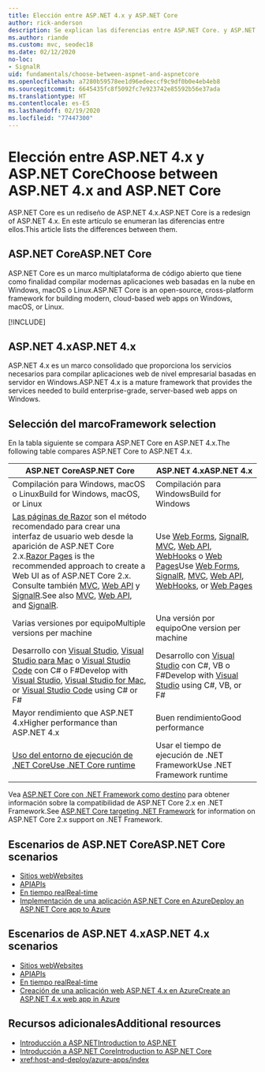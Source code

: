 ```yaml
---
title: Elección entre ASP.NET 4.x y ASP.NET Core
author: rick-anderson
description: Se explican las diferencias entre ASP.NET Core. y ASP.NET 4.x, y cómo elegir entre ellos.
ms.author: riande
ms.custom: mvc, seodec18
ms.date: 02/12/2020
no-loc:
- SignalR
uid: fundamentals/choose-between-aspnet-and-aspnetcore
ms.openlocfilehash: a7280b59578ee1d96edeeccf9c9df0b0e4eb4eb8
ms.sourcegitcommit: 6645435fc8f5092fc7e923742e85592b56e37ada
ms.translationtype: HT
ms.contentlocale: es-ES
ms.lasthandoff: 02/19/2020
ms.locfileid: "77447300"
---
```

# <a name="choose-between-aspnet-4x-and-aspnet-core"></a><span data-ttu-id="4cd15-103">Elección entre ASP.NET 4.x y ASP.NET Core</span><span class="sxs-lookup"><span data-stu-id="4cd15-103">Choose between ASP.NET 4.x and ASP.NET Core</span></span>

<span data-ttu-id="4cd15-104">ASP.NET Core es un rediseño de ASP.NET 4.x.</span><span class="sxs-lookup"><span data-stu-id="4cd15-104">ASP.NET Core is a redesign of ASP.NET 4.x.</span></span> <span data-ttu-id="4cd15-105">En este artículo se enumeran las diferencias entre ellos.</span><span class="sxs-lookup"><span data-stu-id="4cd15-105">This article lists the differences between them.</span></span>

## <a name="aspnet-core"></a><span data-ttu-id="4cd15-106">ASP.NET Core</span><span class="sxs-lookup"><span data-stu-id="4cd15-106">ASP.NET Core</span></span>

<span data-ttu-id="4cd15-107">ASP.NET Core es un marco multiplataforma de código abierto que tiene como finalidad compilar modernas aplicaciones web basadas en la nube en Windows, macOS o Linux.</span><span class="sxs-lookup"><span data-stu-id="4cd15-107">ASP.NET Core is an open-source, cross-platform framework for building modern, cloud-based web apps on Windows, macOS, or Linux.</span></span>

[!INCLUDE[](~/includes/benefits.md)]

## <a name="aspnet-4x"></a><span data-ttu-id="4cd15-108">ASP.NET 4.x</span><span class="sxs-lookup"><span data-stu-id="4cd15-108">ASP.NET 4.x</span></span>

<span data-ttu-id="4cd15-109">ASP.NET 4.x es un marco consolidado que proporciona los servicios necesarios para compilar aplicaciones web de nivel empresarial basadas en servidor en Windows.</span><span class="sxs-lookup"><span data-stu-id="4cd15-109">ASP.NET 4.x is a mature framework that provides the services needed to build enterprise-grade, server-based web apps on Windows.</span></span>

## <a name="framework-selection"></a><span data-ttu-id="4cd15-110">Selección del marco</span><span class="sxs-lookup"><span data-stu-id="4cd15-110">Framework selection</span></span>

<span data-ttu-id="4cd15-111">En la tabla siguiente se compara ASP.NET Core en ASP.NET 4.x.</span><span class="sxs-lookup"><span data-stu-id="4cd15-111">The following table compares ASP.NET Core to ASP.NET 4.x.</span></span>

| <span data-ttu-id="4cd15-112">ASP.NET Core</span><span class="sxs-lookup"><span data-stu-id="4cd15-112">ASP.NET Core</span></span> | <span data-ttu-id="4cd15-113">ASP.NET 4.x</span><span class="sxs-lookup"><span data-stu-id="4cd15-113">ASP.NET 4.x</span></span> |
|---|---|
|<span data-ttu-id="4cd15-114">Compilación para Windows, macOS o Linux</span><span class="sxs-lookup"><span data-stu-id="4cd15-114">Build for Windows, macOS, or Linux</span></span>|<span data-ttu-id="4cd15-115">Compilación para Windows</span><span class="sxs-lookup"><span data-stu-id="4cd15-115">Build for Windows</span></span>|
|<span data-ttu-id="4cd15-116">[Las páginas de Razor](xref:razor-pages/index) son el método recomendado para crear una interfaz de usuario web desde la aparición de ASP.NET Core 2.x.</span><span class="sxs-lookup"><span data-stu-id="4cd15-116">[Razor Pages](xref:razor-pages/index) is the recommended approach to create a Web UI as of ASP.NET Core 2.x.</span></span> <span data-ttu-id="4cd15-117">Consulte también [MVC](xref:mvc/overview), [Web API](xref:tutorials/first-web-api) y [SignalR](xref:signalr/introduction).</span><span class="sxs-lookup"><span data-stu-id="4cd15-117">See also [MVC](xref:mvc/overview), [Web API](xref:tutorials/first-web-api), and [SignalR](xref:signalr/introduction).</span></span>|<span data-ttu-id="4cd15-118">Use [Web Forms](/aspnet/web-forms), [SignalR](/aspnet/signalr), [MVC](/aspnet/mvc), [Web API](/aspnet/web-api/), [WebHooks](/aspnet/webhooks/) o [Web Pages](/aspnet/web-pages)</span><span class="sxs-lookup"><span data-stu-id="4cd15-118">Use [Web Forms](/aspnet/web-forms), [SignalR](/aspnet/signalr), [MVC](/aspnet/mvc), [Web API](/aspnet/web-api/), [WebHooks](/aspnet/webhooks/), or [Web Pages](/aspnet/web-pages)</span></span>|
|<span data-ttu-id="4cd15-119">Varias versiones por equipo</span><span class="sxs-lookup"><span data-stu-id="4cd15-119">Multiple versions per machine</span></span>|<span data-ttu-id="4cd15-120">Una versión por equipo</span><span class="sxs-lookup"><span data-stu-id="4cd15-120">One version per machine</span></span>|
|<span data-ttu-id="4cd15-121">Desarrollo con [Visual Studio](https://visualstudio.microsoft.com/vs/), [Visual Studio para Mac](https://visualstudio.microsoft.com/vs/mac/) o [Visual Studio Code](https://code.visualstudio.com/) con C# o F#</span><span class="sxs-lookup"><span data-stu-id="4cd15-121">Develop with [Visual Studio](https://visualstudio.microsoft.com/vs/), [Visual Studio for Mac](https://visualstudio.microsoft.com/vs/mac/), or [Visual Studio Code](https://code.visualstudio.com/) using C# or F#</span></span>|<span data-ttu-id="4cd15-122">Desarrollo con [Visual Studio](https://visualstudio.microsoft.com/vs/) con C#, VB o F#</span><span class="sxs-lookup"><span data-stu-id="4cd15-122">Develop with [Visual Studio](https://visualstudio.microsoft.com/vs/) using C#, VB, or F#</span></span>|
|<span data-ttu-id="4cd15-123">Mayor rendimiento que ASP.NET 4.x</span><span class="sxs-lookup"><span data-stu-id="4cd15-123">Higher performance than ASP.NET 4.x</span></span>|<span data-ttu-id="4cd15-124">Buen rendimiento</span><span class="sxs-lookup"><span data-stu-id="4cd15-124">Good performance</span></span>|
|[<span data-ttu-id="4cd15-125">Uso del entorno de ejecución de .NET Core</span><span class="sxs-lookup"><span data-stu-id="4cd15-125">Use .NET Core runtime</span></span>](/dotnet/standard/choosing-core-framework-server)|<span data-ttu-id="4cd15-126">Usar el tiempo de ejecución de .NET Framework</span><span class="sxs-lookup"><span data-stu-id="4cd15-126">Use .NET Framework runtime</span></span>|

<span data-ttu-id="4cd15-127">Vea [ASP.NET Core con .NET Framework como destino](xref:index#target-framework) para obtener información sobre la compatibilidad de ASP.NET Core 2.x en .NET Framework.</span><span class="sxs-lookup"><span data-stu-id="4cd15-127">See [ASP.NET Core targeting .NET Framework](xref:index#target-framework) for information on ASP.NET Core 2.x support on .NET Framework.</span></span>

## <a name="aspnet-core-scenarios"></a><span data-ttu-id="4cd15-128">Escenarios de ASP.NET Core</span><span class="sxs-lookup"><span data-stu-id="4cd15-128">ASP.NET Core scenarios</span></span>

* [<span data-ttu-id="4cd15-129">Sitios web</span><span class="sxs-lookup"><span data-stu-id="4cd15-129">Websites</span></span>](xref:tutorials/first-mvc-app/index)
* [<span data-ttu-id="4cd15-130">API</span><span class="sxs-lookup"><span data-stu-id="4cd15-130">APIs</span></span>](xref:tutorials/first-web-api)
* [<span data-ttu-id="4cd15-131">En tiempo real</span><span class="sxs-lookup"><span data-stu-id="4cd15-131">Real-time</span></span>](xref:signalr/introduction)
* [<span data-ttu-id="4cd15-132">Implementación de una aplicación ASP.NET Core en Azure</span><span class="sxs-lookup"><span data-stu-id="4cd15-132">Deploy an ASP.NET Core app to Azure</span></span>](/azure/app-service/app-service-web-get-started-dotnet)

## <a name="aspnet-4x-scenarios"></a><span data-ttu-id="4cd15-133">Escenarios de ASP.NET 4.x</span><span class="sxs-lookup"><span data-stu-id="4cd15-133">ASP.NET 4.x scenarios</span></span>

* [<span data-ttu-id="4cd15-134">Sitios web</span><span class="sxs-lookup"><span data-stu-id="4cd15-134">Websites</span></span>](/aspnet/mvc)
* [<span data-ttu-id="4cd15-135">API</span><span class="sxs-lookup"><span data-stu-id="4cd15-135">APIs</span></span>](/aspnet/web-api)
* [<span data-ttu-id="4cd15-136">En tiempo real</span><span class="sxs-lookup"><span data-stu-id="4cd15-136">Real-time</span></span>](/aspnet/signalr)
* [<span data-ttu-id="4cd15-137">Creación de una aplicación web ASP.NET 4.x en Azure</span><span class="sxs-lookup"><span data-stu-id="4cd15-137">Create an ASP.NET 4.x web app in Azure</span></span>](/azure/app-service/app-service-web-get-started-dotnet-framework)

## <a name="additional-resources"></a><span data-ttu-id="4cd15-138">Recursos adicionales</span><span class="sxs-lookup"><span data-stu-id="4cd15-138">Additional resources</span></span>

* [<span data-ttu-id="4cd15-139">Introducción a ASP.NET</span><span class="sxs-lookup"><span data-stu-id="4cd15-139">Introduction to ASP.NET</span></span>](/aspnet/overview)
* [<span data-ttu-id="4cd15-140">Introducción a ASP.NET Core</span><span class="sxs-lookup"><span data-stu-id="4cd15-140">Introduction to ASP.NET Core</span></span>](xref:index)
* <xref:host-and-deploy/azure-apps/index>
